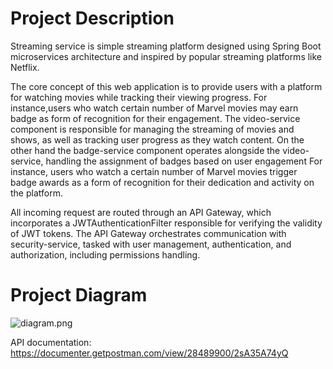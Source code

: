 # Project Description

Streaming service is simple streaming platform designed using Spring Boot microservices architecture and inspired by popular streaming platforms like Netflix.

The core concept of this web application is to provide users with a platform for watching movies while tracking their viewing progress. For instance,users who watch certain number of Marvel movies may earn badge as form of recognition for their
engagement. The video-service component is responsible for managing the streaming of movies and shows, as well as tracking user progress as they watch content. On the other hand the badge-service component operates alongside the video-service, handling the assignment of badges based on user engagement
For instance, users who watch a certain number of Marvel movies trigger badge awards as a form of recognition for their dedication and activity on the platform.

All incoming request are routed through an API Gateway, which incorporates a JWTAuthenticationFilter responsible for verifying the validity of JWT tokens.
The API Gateway orchestrates communication with security-service, tasked with user management, authentication, and authorization, including permissions handling.



# Project Diagram
![diagram.png](..%2F..%2FDocuments%2Fdiagram.png)


API documentation:
https://documenter.getpostman.com/view/28489900/2sA35A74yQ